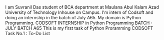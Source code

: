 I am Suvranil Das student of BCA department at Maulana Abul Kalam Azad University of Technology Inhouse on Campus. I'm intern of Codsoft and doing an internship in the batch of July A65. My domain is Python Programming. 
CODSOFT INTERNSHIP in Python Programming
BATCH : JULY BATCH A65
This is my first task of Python Proramming
CODSOFT Task No.1 : To-Do List
